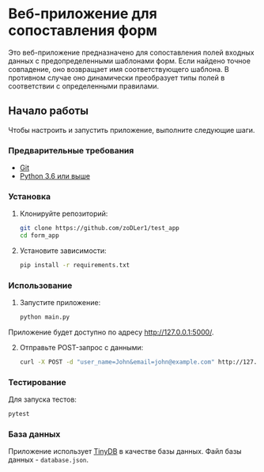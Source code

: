 # Веб-приложение для сопоставления форм

Это веб-приложение предназначено для сопоставления полей входных данных с предопределенными шаблонами форм. Если найдено точное совпадение, оно возвращает имя соответствующего шаблона. В противном случае оно динамически преобразует типы полей в соответствии с определенными правилами.

## Начало работы

Чтобы настроить и запустить приложение, выполните следующие шаги.

### Предварительные требования

- [Git](https://git-scm.com)
- [Python 3.6 или выше](https://www.python.org/downloads/)

### Установка

1. Клонируйте репозиторий:

   ```bash
   git clone https://github.com/zoDLer1/test_app
   cd form_app
2. Установите зависимости:
    ```bash
    pip install -r requirements.txt
    ```
### Использование

1. Запустите приложение:

    ```bash
    python main.py
    ```
Приложение будет доступно по адресу http://127.0.0.1:5000/.

2. Отправьте POST-запрос с данными:

    ```bash
    curl -X POST -d "user_name=John&email=john@example.com" http://127.0.0.1:5000/get_form
    ```
### Тестирование
Для запуска тестов:
```bash
pytest
```
### База данных
Приложение использует [TinyDB](https://tinydb.readthedocs.io/en/latest/) в качестве базы данных. Файл базы данных - `database.json`.
